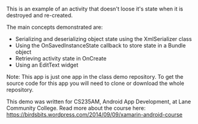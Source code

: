 This is an example of an activity that doesn't loose it's state when it is destroyed and re-created. 

The main concepts demonstrated are:
*	Serializing and deserializing object state using the XmlSerializer class
*	Using the OnSavedInstanceState callback to store state in a Bundle object
*	Retrieving activity state in OnCreate
*	Using an EditText widget

Note: This app is just one app in the class demo repository. To get the source code for this app you will need to clone or download the whole repository.

This demo was written for CS235AM, Android App Development, at Lane Community College. Read more about the course here: https://birdsbits.wordpress.com/2014/09/09/xamarin-android-course
